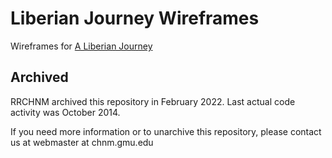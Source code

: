#  Liberian Journey Wireframes

Wireframes for [A Liberian Journey](https://rrchnm.org/a-liberian-journey/)

## Archived

RRCHNM archived this repository in February 2022. Last actual code activity was October 2014. 

If you need more information or to unarchive this repository, please contact us at webmaster at chnm.gmu.edu
